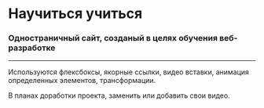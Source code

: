 # Научиться учиться

### Одностраничный сайт, созданый в целях обучения веб-разработке

---
Используются флексбоксы, якорные ссылки, видео вставки, анимация определенных элементов, трансформации.

В планах доработки проекта, заменить или добавить свои видео.